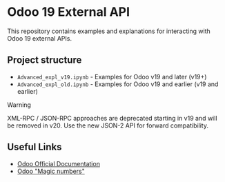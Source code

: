 # Odoo 19 External API

This repository contains examples and explanations for interacting with Odoo 19 external APIs.

## Project structure

- `Advanced_expl_v19.ipynb` - Examples for Odoo v19 and later (v19+)
- `Advanced_expl_old.ipynb` - Examples for Odoo v19 and earlier (v19 and earlier)

> [!WARNING]
> XML-RPC / JSON-RPC approaches are deprecated starting in v19 and will be removed in v20. Use the new JSON-2 API for forward compatibility.

## Useful Links
- [Odoo Official Documentation](https://www.odoo.com/documentation/19.0/developer/reference/external_api.html)
- [Odoo "Magic numbers"](https://www.odoo.com/documentation/19.0/developer/reference/backend/orm.html#odoo.fields.Command)
